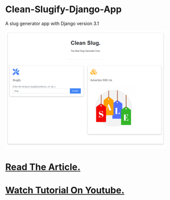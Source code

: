 # Clean-Slugify-Django-App
A slug generator app with Django version 3.1 

![](screenshot.PNG)

# [Read The Article.](https://justpython.io/blog/build-a-simple-web-app-with-django31-free-deployment-on-heroku-2020/)

# [Watch Tutorial On Youtube.](https://www.youtube.com/watch?v=QGUBkZXphdY&t=1s)
